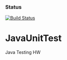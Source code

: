 ### Status
[![Build Status](https://travis-ci.org/bajpaia/JavaUnitTest.png)](https://travis-ci.org/bajpaia/JavaUnitTest)
# JavaUnitTest
Java Testing HW

